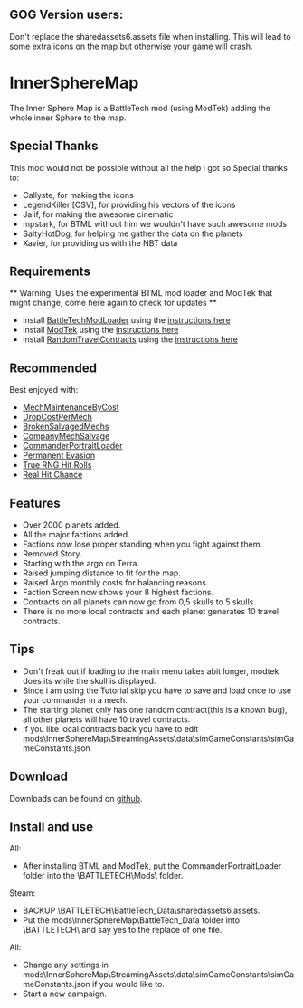 ## GOG Version users:
Don't replace the sharedassets6.assets file when installing. This will lead to some extra icons on the map but otherwise your game will crash.

# InnerSphereMap
The Inner Sphere Map is a BattleTech mod (using ModTek) adding the whole inner Sphere to the map.

## Special Thanks
This mod would not be possible without all the help i got so Special thanks to:

- Callyste, for making the icons
- LegendKiller [CSV], for providing his vectors of the icons
- Jalif, for making the awesome cinematic
- mpstark, for BTML without him we wouldn't have such awesome mods
- SaltyHotDog, for helping me gather the data on the planets
- Xavier, for providing us with the NBT data

## Requirements
** Warning: Uses the experimental BTML mod loader and ModTek that might change, come here again to check for updates **

* install [BattleTechModLoader](https://github.com/Mpstark/BattleTechModLoader/releases) using the [instructions here](https://github.com/Mpstark/BattleTechModLoader)
* install [ModTek](https://github.com/Mpstark/ModTek/releases) using the [instructions here](https://github.com/Mpstark/ModTek)
* install [RandomTravelContracts](https://www.nexusmods.com/battletech/mods/126?tab=files) using the [instructions here](https://www.nexusmods.com/battletech/mods/126)

## Recommended

Best enjoyed with:
* [MechMaintenanceByCost](https://www.nexusmods.com/battletech/mods/92)
* [DropCostPerMech](https://www.nexusmods.com/battletech/mods/97)
* [BrokenSalvagedMechs](https://www.nexusmods.com/battletech/mods/93)
* [CompanyMechSalvage](https://www.nexusmods.com/battletech/mods/44)
* [CommanderPortraitLoader](https://www.nexusmods.com/battletech/mods/84)
* [Permanent Evasion](https://www.nexusmods.com/battletech/mods/94)
* [True RNG Hit Rolls](https://www.nexusmods.com/battletech/mods/100)
* [Real Hit Chance](https://www.nexusmods.com/battletech/mods/90)

## Features
- Over 2000 planets added.
- All the major factions added.
- Factions now lose proper standing when you fight against them.
- Removed Story.
- Starting with the argo on Terra.
- Raised jumping distance to fit for the map.
- Raised Argo monthly costs for balancing reasons.
- Faction Screen now shows your 8 highest factions.
- Contracts on all planets can now go from 0,5 skulls to 5 skulls.
- There is no more local contracts and each planet generates 10 travel contracts.

## Tips
- Don't freak out if loading to the main menu takes abit longer, modtek does its while the skull is displayed.
- Since i am using the Tutorial skip you have to save and load once to use your commander in a mech.
- The starting planet only has one random contract(this is a known bug), all other planets will have 10 travel contracts.
- If you like local contracts back you have to edit mods\InnerSphereMap\StreamingAssets\data\simGameConstants\simGameConstants.json

## Download
Downloads can be found on [github](https://github.com/Morphyum/InnerSphereMap/releases).
    
## Install and use
All:
- After installing BTML and ModTek, put the CommanderPortraitLoader folder into the \BATTLETECH\Mods\ folder.

Steam:
- BACKUP \BATTLETECH\BattleTech_Data\sharedassets6.assets.
- Put the mods\InnerSphereMap\BattleTech_Data folder into \BATTLETECH\ and say yes to the replace of one file.

All:
- Change any settings in mods\InnerSphereMap\StreamingAssets\data\simGameConstants\simGameConstants.json if you would like to.
- Start a new campaign.
